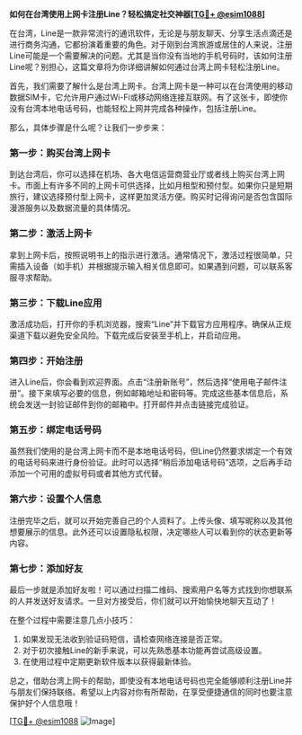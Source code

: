 **如何在台湾使用上网卡注册Line？轻松搞定社交神器[[TG💪+ @esim1088](https://t.me/s/esim1088)]**

在台湾，Line是一款非常流行的通讯软件，无论是与朋友聊天、分享生活点滴还是进行商务沟通，它都扮演着重要的角色。对于刚到台湾旅游或居住的人来说，注册Line可能是一个需要解决的问题。尤其是当你没有当地的手机号码时，该如何注册Line呢？别担心，这篇文章将为你详细讲解如何通过台湾上网卡轻松注册Line。

首先，我们需要了解什么是台湾上网卡。台湾上网卡是一种可以在台湾使用的移动数据SIM卡，它允许用户通过Wi-Fi或移动网络连接互联网。有了这张卡，即使你没有台湾本地电话号码，也能轻松上网并完成各种操作，包括注册Line。

那么，具体步骤是什么呢？让我们一步步来：

### 第一步：购买台湾上网卡

到达台湾后，你可以选择在机场、各大电信运营商营业厅或者线上购买台湾上网卡。市面上有许多不同的上网卡可供选择，比如月租型和预付型。如果你只是短期旅行，建议选择预付型上网卡，这样更加灵活方便。购买时记得询问是否包含国际漫游服务以及数据流量的具体情况。

### 第二步：激活上网卡

拿到上网卡后，按照说明书上的指示进行激活。通常情况下，激活过程很简单，只需插入设备（如手机）并根据提示输入相关信息即可。如果遇到问题，可以联系客服寻求帮助。

### 第三步：下载Line应用

激活成功后，打开你的手机浏览器，搜索“Line”并下载官方应用程序。确保从正规渠道下载以避免安全风险。下载完成后安装至手机上，并启动应用。

### 第四步：开始注册

进入Line后，你会看到欢迎界面。点击“注册新账号”，然后选择“使用电子邮件注册”。接下来填写必要的信息，例如邮箱地址和密码等。完成这些基本信息后，系统会发送一封验证邮件到你的邮箱中。打开邮件并点击链接完成验证。

### 第五步：绑定电话号码

虽然我们使用的是台湾上网卡而不是本地电话号码，但Line仍然要求绑定一个有效的电话号码来进行身份验证。此时可以选择“稍后添加电话号码”选项，之后再手动添加一个可用的虚拟号码或者其他方式代替。

### 第六步：设置个人信息

注册完毕之后，就可以开始完善自己的个人资料了。上传头像、填写昵称以及其他想要展示的信息。此外还可以设置隐私权限，决定哪些人可以看到你的状态更新等内容。

### 第七步：添加好友

最后一步就是添加好友啦！可以通过扫描二维码、搜索用户名等方式找到你想联系的人并发送好友请求。一旦对方接受后，你们就可以开始愉快地聊天互动了！

在整个过程中需要注意几点小技巧：
1. 如果发现无法收到验证码短信，请检查网络连接是否正常。
2. 对于初次接触Line的新手来说，可以先熟悉基本功能再尝试高级设置。
3. 在使用过程中定期更新软件版本以获得最新体验。

总之，借助台湾上网卡的帮助，即使没有本地电话号码也完全能够顺利注册Line并与朋友们保持联络。希望以上内容对你有所帮助，在享受便捷通信的同时也要注意保护好个人信息哦！

[[TG💪+ @esim1088](https://t.me/s/esim1088) ![Image](https://i.postimg.cc/4NQfJmqS/Snipaste-2025-05-13-00-14-12.png)]